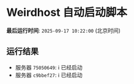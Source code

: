 # Weirdhost 自动启动脚本

**最后运行时间**: `2025-09-17 10:22:00` (北京时间)

## 运行结果

- 服务器 `75050649`: ℹ️ 已经启动
- 服务器 `c9bbef27`: ℹ️ 已经启动
